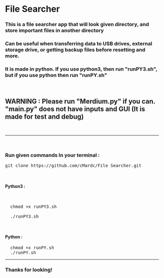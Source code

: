 # File Searcher

<h3>This is a file searcher app that will look given directory, and store important files in another directory</h3>
<h3>Can be useful when transferring data to USB drives, external storage drive, or getting backup files before resetting and more.</h3>
<h3>It is made in python. If you use python3, then run "runPY3.sh", but if you use python then run "runPY.sh"</h3>
<br>
<h2>WARNING : Please run "Merdium.py" if you can. "main.py" does not have inputs and GUI (It is made for test and debug) </h2>
<br>
<hr>
<br>
<h3>Run given commands In your terminal : </h3>
<pre>git clone https://github.com/cMardc/File_Searcher.git </pre>
<br>
<h4>Python3 : </h4><br>
<pre>
  chmod +x runPY3.sh<br>
  ./runPY3.sh
</pre>
<br>
<h4>Python : </h4>
<pre>
  chmod +x runPY.sh
  ./runPY.sh
</pre>
<hr>
<h3>Thanks for looking!</h3>
